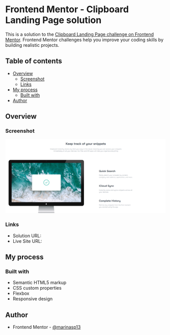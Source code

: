 # Frontend Mentor - Clipboard Landing Page solution

This is a solution to the [Clipboard Landing Page challenge on Frontend Mentor](https://www.frontendmentor.io/challenges/clipboard-landing-page-5cc9bccd6c4c91111378ecb9). Frontend Mentor challenges help you improve your coding skills by building realistic projects. 

## Table of contents

- [Overview](#overview)
  - [Screenshot](#screenshot)
  - [Links](#links)
- [My process](#my-process)
  - [Built with](#built-with)
- [Author](#author)

## Overview

### Screenshot

![](./screenshot-clipboard-landing-page.png)

### Links

- Solution URL: []()
- Live Site URL: []()

## My process

### Built with

- Semantic HTML5 markup
- CSS custom properties
- Flexbox
- Responsive design

## Author

<!--- Website - [Add your name here](https://www.your-site.com)-->
- Frontend Mentor - [@marinasp13](https://www.frontendmentor.io/profile/marinasp13)